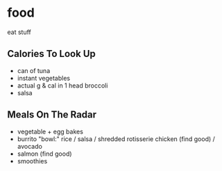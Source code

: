 # food
eat stuff

## Calories To Look Up

- can of tuna
- instant vegetables
- actual g & cal in 1 head broccoli
- salsa

## Meals On The Radar

- vegetable + egg bakes
- burrito "bowl:" rice / salsa / shredded rotisserie chicken (find good) /
  avocado
- salmon (find good)
- smoothies
